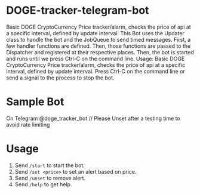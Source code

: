 # DOGE-tracker-telegram-bot
Basic DOGE CryptoCurrency Price tracker/alarm, checks the price of api at a specific interval, defined by update interval.
This Bot uses the Updater class to handle the bot and the JobQueue to send
timed messages.
First, a few handler functions are defined. Then, those functions are passed to
the Dispatcher and registered at their respective places.
Then, the bot is started and runs until we press Ctrl-C on the command line.
Usage:
Basic DOGE CryptoCurrency Price tracker/alarm, checks the price of api at a specific interval, defined by update interval.
Press Ctrl-C on the command line or send a signal to the process to stop the
bot.

# Sample Bot
On Telegram
@doge_tracker_bot // Please Unset after a testing time to avoid rate limiting

# Usage
1. Send `/start` to start the bot.
2. Send `/set <price>` to set an alert based on price.
3. Send `/unset` to remove alert.
4. Send `/help` to get help.
